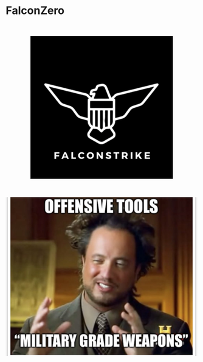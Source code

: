 # FalconZero

<br />

<p align="center">
  <img src="../assets/images/FALCONSTRIKE.png">
</p>

<br />

<p align="center">
  <img src="../assets/images/offensive-tools-meme.jpeg">
</p>

<br />

<script id="asciicast-xGZ7B6Vn2byMWniewydzQCEco" src="https://asciinema.org/a/xGZ7B6Vn2byMWniewydzQCEco.js" async></script>
